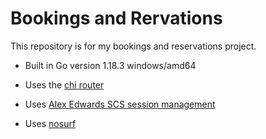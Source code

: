 # Bookings and Rervations

This repository is for my bookings and reservations project.

- Built in Go version 1.18.3 windows/amd64

- Uses the [chi router](github.com/go-chi/chi)

- Uses [Alex Edwards SCS session management](github.com/alexedwards/scs/v2)

- Uses [nosurf](github.com/justinas/nosurf)


